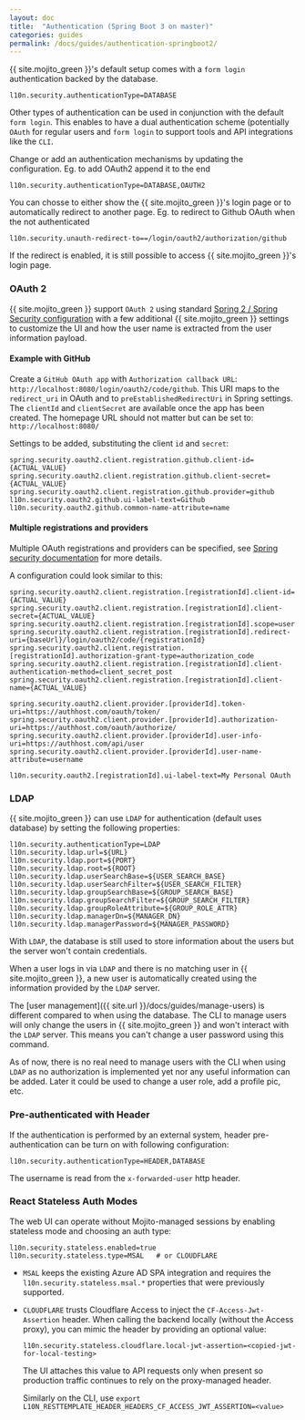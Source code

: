 ```yaml
---
layout: doc
title:  "Authentication (Spring Boot 3 on master)"
categories: guides
permalink: /docs/guides/authentication-springboot2/
---
```


{{ site.mojito_green }}'s default setup comes with a `form login` authentication backed by the database.

    l10n.security.authenticationType=DATABASE
    
Other types of authentication can be used in conjunction with the default `form login`. This enables to have a dual 
authentication scheme (potentially `OAuth` for regular users and `form login` to support tools and API integrations 
like the `CLI`.

Change or add an authentication mechanisms by updating the configuration. Eg. to add OAuth2 append it to the end

    l10n.security.authenticationType=DATABASE,OAUTH2
        
You can chosse to either show the {{ site.mojito_green }}'s login page or to automatically redirect to another page.
Eg. to redirect to Github OAuth when the not authenticated
    
    l10n.security.unauth-redirect-to==/login/oauth2/authorization/github

If the redirect is enabled, it is still possible to access {{ site.mojito_green }}'s login page.
               
### OAuth 2

{{ site.mojito_green }} support `OAuth 2` using standard
[Spring 2 / Spring Security configuration](https://docs.spring.io/spring-security/site/docs/5.3.2.RELEASE/reference/html5/#oauth2login-sample-boot)
 with a few additional {{ site.mojito_green }} settings to customize the UI and how the user name is extracted from the user information payload. 

#### Example with GitHub

Create a `GitHub OAuth app` with `Authorization callback URL`: `http://localhost:8080/login/oauth2/code/github`.
 This URI maps to the `redirect_uri` in OAuth and to `preEstablishedRedirectUri` in Spring settings. 
 The `clientId` and `clientSecret` are available once the app has been created. The homepage URL should not matter
but can be set to: `http://localhost:8080/`

Settings to be added, substituting the client `id` and `secret`:
  
    spring.security.oauth2.client.registration.github.client-id={ACTUAL_VALUE}
    spring.security.oauth2.client.registration.github.client-secret={ACTUAL_VALUE}
    spring.security.oauth2.client.registration.github.provider=github
    l10n.security.oauth2.github.ui-label-text=Github
    l10n.security.oauth2.github.common-name-attribute=name

#### Multiple registrations and providers 

Multiple OAuth registrations and providers can be specified, see 
[Spring security documentation](https://docs.spring.io/spring-security/site/docs/5.3.2.RELEASE/reference/html5/#oauth2login-boot-property-mappings) 
for more details. 

A configuration could look similar to this:

    spring.security.oauth2.client.registration.[registrationId].client-id={ACTUAL_VALUE}
    spring.security.oauth2.client.registration.[registrationId].client-secret={ACTUAL_VALUE}
    spring.security.oauth2.client.registration.[registrationId].scope=user
    spring.security.oauth2.client.registration.[registrationId].redirect-uri={baseUrl}/login/oauth2/code/{registrationId}
    spring.security.oauth2.client.registration.[registrationId].authorization-grant-type=authorization_code
    spring.security.oauth2.client.registration.[registrationId].client-authentication-method=client_secret_post
    spring.security.oauth2.client.registration.[registrationId].client-name={ACTUAL_VALUE} 
    
    spring.security.oauth2.client.provider.[providerId].token-uri=https://authhost.com/oauth/token/
    spring.security.oauth2.client.provider.[providerId].authorization-uri=https://authhost.com/oauth/authorize/
    spring.security.oauth2.client.provider.[providerId].user-info-uri=https://authhost.com/api/user
    spring.security.oauth2.client.provider.[providerId].user-name-attribute=username 
    
    l10n.security.oauth2.[registrationId].ui-label-text=My Personal OAuth

### LDAP

{{ site.mojito_green }} can use `LDAP` for authentication (default uses database) 
by setting the following properties:

    l10n.security.authenticationType=LDAP
    l10n.security.ldap.url=${URL}
    l10n.security.ldap.port=${PORT}
    l10n.security.ldap.root=${ROOT}
    l10n.security.ldap.userSearchBase=${USER_SEARCH_BASE}
    l10n.security.ldap.userSearchFilter=${USER_SEARCH_FILTER}
    l10n.security.ldap.groupSearchBase=${GROUP_SEARCH_BASE}
    l10n.security.ldap.groupSearchFilter=${GROUP_SEARCH_FILTER}
    l10n.security.ldap.groupRoleAttribute=${GROUP_ROLE_ATTR}
    l10n.security.ldap.managerDn=${MANAGER_DN}
    l10n.security.ldap.managerPassword=${MANAGER_PASSWORD}


With `LDAP`, the database is still used to store information about the users
but the server won't contain credentials.
 
When a user logs in via `LDAP` and there is no matching user in {{ site.mojito_green }}, a new
 user is automatically created using the information provided by the `LDAP` server.

The [user management]({{ site.url }}/docs/guides/manage-users) is different
compared to when using the database. The CLI to manage users will only 
change the users in {{ site.mojito_green }} and won't interact with the `LDAP` server. This
means you can't change a user password using this command. 

As of now, there is no real need to manage users with the CLI when using `LDAP`
 as no authorization is implemented yet nor any useful information can be
 added. Later it could be used to change a user role, add a profile pic, etc.
 
### Pre-authenticated with Header 
 
If the authentication is performed by an external system, header pre-authentication can be turn on with following
configuration:

    l10n.security.authenticationType=HEADER,DATABASE
    
 The username is read from the `x-forwarded-user` http header. 

### React Stateless Auth Modes

The web UI can operate without Mojito-managed sessions by enabling stateless mode and choosing an auth type:

```
l10n.security.stateless.enabled=true
l10n.security.stateless.type=MSAL   # or CLOUDFLARE
```

- `MSAL` keeps the existing Azure AD SPA integration and requires the `l10n.security.stateless.msal.*`
  properties that were previously supported.
- `CLOUDFLARE` trusts Cloudflare Access to inject the `CF-Access-Jwt-Assertion` header. When calling the backend
  locally (without the Access proxy), you can mimic the header by providing an optional value:

  ```
  l10n.security.stateless.cloudflare.local-jwt-assertion=<copied-jwt-for-local-testing>
  ```

  The UI attaches this value to API requests only when present so production traffic continues to rely on the
  proxy-managed header.

  Similarly on the CLI, use `export L10N_RESTTEMPLATE_HEADER_HEADERS_CF_ACCESS_JWT_ASSERTION=<value>` 
